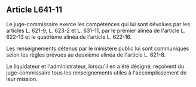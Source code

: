 Article L641-11
----
Le juge-commissaire exerce les compétences qui lui sont dévolues par les
articles L. 621-9, L. 623-2 et L. 631-11, par le premier alinéa de l'article L.
622-13 et le quatrième alinéa de l'article L. 622-16.

Les renseignements détenus par le ministère public lui sont communiqués selon
les règles prévues au deuxième alinéa de l'article L. 621-8.

Le liquidateur et l'administrateur, lorsqu'il en a été désigné, reçoivent du
juge-commissaire tous les renseignements utiles à l'accomplissement de leur
mission.
